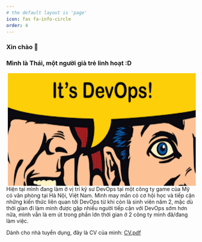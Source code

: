 ```yaml
---
# the default layout is 'page'
icon: fas fa-info-circle
order: 4
---
```


### Xin chào 👋 
### Mình là Thái, một người già trẻ linh hoạt :D 

<!-- [![Github](https://img.shields.io/badge/-Github-000?style=flat&logo=Github&logoColor=white)](https://github.com/thai-nm)
[![Linkedin](https://img.shields.io/badge/-LinkedIn-blue?style=flat&logo=Linkedin&logoColor=white)](https://www.linkedin.com/in/thai-nm)
[![Gmail](https://img.shields.io/badge/-Gmail-c14438?style=flat&logo=Gmail&logoColor=white)](mailto:thainm.uet@gmail.com)
[![Personal Blog](https://img.shields.io/badge/Personal%20Blog-purple)](https://blog.thainm.me) -->

<img align="right" alt="img" src="assets/img/its-devops.png" width="500px" height="300px" />

Hiện tại mình đang làm ở vị trí kỹ sư DevOps tại một công ty game của Mỹ có văn phòng tại Hà Nội, Việt Nam. Mình may mắn có cơ hội học và tiếp cận những kiến thức liên quan tới DevOps từ khi còn là sinh viên năm 2, mặc dù thời gian đi làm mình được gặp nhiều người tiếp cận với DevOps sớm hơn nữa, mình vẫn là em út trong phần lớn thời gian ở 2 công ty mình đã/đang làm việc.

Dành cho nhà tuyển dụng, đây là CV của mình: [CV.pdf](../assets/misc/my-cv.pdf)

<!-- #### 🌱 Things I am currently working on:
- Finding who I am!
- Work so hard as a DevOps Engineer at playSTUDIOS Vietnam
- Develop simple tools to simplify my work life!
- Discover new hobbies: philosophy, psychology, films, games, football, magician, and photograph!

#### 💪 Things I am challenging myself with:
- Understand more about finance, money, and investment
- Develop a blog website for myself
- Deep dive into DevOps advanced knowledge: networking, containerization, and security

#### 🧰 My favorite tools and services:

[![My Skills](https://skillicons.dev/icons?i=aws,gcp,azure,kubernetes,docker,linux,prometheus,ansible,jenkins,githubactions,gitlab,nginx,django,python,golang,bash&perline=8)](https://skillicons.dev)

#### 💻 Programming languages: 

<div>
	<img width="85%" align='left' alt="github-stats"  src="https://github-readme-stats.vercel.app/api?username=thai-nm&show_icons=true&theme=gruvbox&count_private=true" />
	<img width="100%" height='200px' align='right' alt="github-top-used-langs"  src="https://github-readme-stats.vercel.app/api/top-langs/?username=thai-nm&layout=compact&theme=gruvbox&count_private=true&show_icon=true" />
</div> -->


